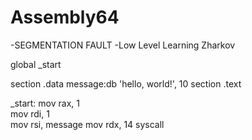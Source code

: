 # Assembly64
-SEGMENTATION FAULT
-Low Level Learning Zharkov


global _start 

section .data 
message:db 'hello, world!', 10 
section .text

_start:
    mov rax, 1       
    mov rdi, 1       
    mov rsi, message 
    mov rdx, 14
    syscall

